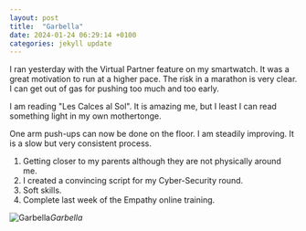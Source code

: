 ```yaml
---
layout: post
title:  "Garbella"
date: 2024-01-24 06:29:14 +0100
categories: jekyll update
---
```


I ran yesterday with the Virtual Partner feature on my smartwatch. It was a great motivation to run at a higher pace. The risk in a marathon is very clear. I can get out of gas for pushing too much and too early.  

I am reading "Les Calces al Sol". It is amazing me, but I least I can read something light in my own mothertonge.  

One arm push-ups can now be done on the floor. I am steadily improving. It is a slow but very consistent process.  

1. Getting closer to my parents although they are not physically around me.  
2. I created a convincing script for my Cyber-Security round.  
3. Soft skills.  
4. Complete last week of the Empathy online training.

 


![Garbella]()*Garbella*&nbsp;



[jekyll-docs]: https://jekyllrb.com/docs/home
[jekyll-gh]:   https://github.com/jekyll/jekyll
[jekyll-talk]: https://talk.jekyllrb.com/
